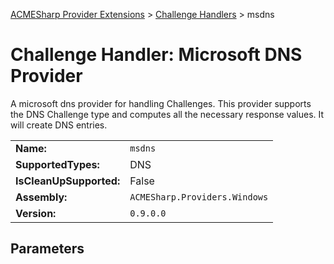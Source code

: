 ﻿[ACMESharp Provider Extensions](../) > [Challenge Handlers](./) > msdns

# Challenge Handler: Microsoft DNS Provider

A microsoft dns provider for handling Challenges. This provider supports the DNS Challenge type and computes all the necessary response values. It will create DNS entries.

| | |
|-|-|
| **Name:** | `msdns`
| **SupportedTypes:** | DNS
| **IsCleanUpSupported:** | False
| **Assembly:** | `ACMESharp.Providers.Windows`
| **Version:** | `0.9.0.0`

## Parameters
